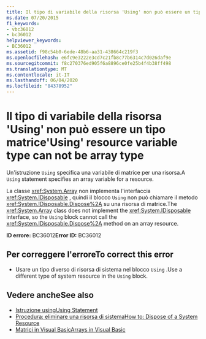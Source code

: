 ```yaml
---
title: Il tipo di variabile della risorsa 'Using' non può essere un tipo matrice
ms.date: 07/20/2015
f1_keywords:
- vbc36012
- bc36012
helpviewer_keywords:
- BC36012
ms.assetid: f98c54b0-6ede-48b6-aa31-438664c219f3
ms.openlocfilehash: e6fc9e3222e3cd7c21fb8c77b6314c7d026daf9e
ms.sourcegitcommit: f8c270376ed905f6a8896ce0fe25b4f4b38ff498
ms.translationtype: MT
ms.contentlocale: it-IT
ms.lasthandoff: 06/04/2020
ms.locfileid: "84378952"
---
```

# <a name="using-resource-variable-type-can-not-be-array-type"></a><span data-ttu-id="10f04-102">Il tipo di variabile della risorsa 'Using' non può essere un tipo matrice</span><span class="sxs-lookup"><span data-stu-id="10f04-102">'Using' resource variable type can not be array type</span></span>
<span data-ttu-id="10f04-103">Un'istruzione `Using` specifica una variabile di matrice per una risorsa.</span><span class="sxs-lookup"><span data-stu-id="10f04-103">A `Using` statement specifies an array variable for a resource.</span></span>  
  
 <span data-ttu-id="10f04-104">La classe <xref:System.Array> non implementa l'interfaccia <xref:System.IDisposable> , quindi il blocco `Using` non può chiamare il metodo <xref:System.IDisposable.Dispose%2A> su una risorsa di matrice.</span><span class="sxs-lookup"><span data-stu-id="10f04-104">The <xref:System.Array> class does not implement the <xref:System.IDisposable> interface, so the `Using` block cannot call the <xref:System.IDisposable.Dispose%2A> method on an array resource.</span></span>  
  
 <span data-ttu-id="10f04-105">**ID errore:** BC36012</span><span class="sxs-lookup"><span data-stu-id="10f04-105">**Error ID:** BC36012</span></span>  
  
## <a name="to-correct-this-error"></a><span data-ttu-id="10f04-106">Per correggere l'errore</span><span class="sxs-lookup"><span data-stu-id="10f04-106">To correct this error</span></span>  
  
- <span data-ttu-id="10f04-107">Usare un tipo diverso di risorsa di sistema nel blocco `Using` .</span><span class="sxs-lookup"><span data-stu-id="10f04-107">Use a different type of system resource in the `Using` block.</span></span>  
  
## <a name="see-also"></a><span data-ttu-id="10f04-108">Vedere anche</span><span class="sxs-lookup"><span data-stu-id="10f04-108">See also</span></span>

- [<span data-ttu-id="10f04-109">Istruzione using</span><span class="sxs-lookup"><span data-stu-id="10f04-109">Using Statement</span></span>](../language-reference/statements/using-statement.md)
- [<span data-ttu-id="10f04-110">Procedura: eliminare una risorsa di sistema</span><span class="sxs-lookup"><span data-stu-id="10f04-110">How to: Dispose of a System Resource</span></span>](../programming-guide/language-features/control-flow/how-to-dispose-of-a-system-resource.md)
- [<span data-ttu-id="10f04-111">Matrici in Visual Basic</span><span class="sxs-lookup"><span data-stu-id="10f04-111">Arrays in Visual Basic</span></span>](../programming-guide/language-features/arrays/index.md)
